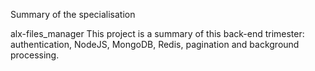 Summary of the specialisation

alx-files_manager
This project is a summary of this back-end trimester: authentication, NodeJS, MongoDB, Redis, pagination and background processing.

